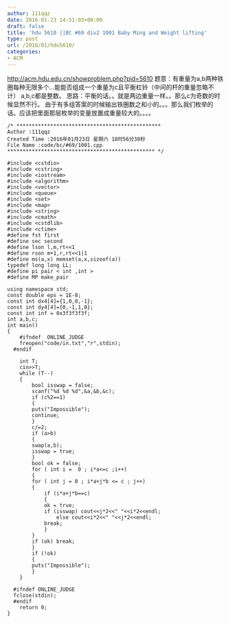 ```yaml
---
author: 111qqz
date: 2016-01-23 14:51:03+00:00
draft: false
title: 'hdu 5610 ||BC #69 div2 1001 Baby Ming and Weight lifting'
type: post
url: /2016/01/hdu5610/
categories:
- ACM
---
```


http://acm.hdu.edu.cn/showproblem.php?pid=5610
题意：有重量为a,b两种铁圈每种无限多个...能能否组成一个重量为c且平衡杠铃（中间的杆的重量忽略不计）
a,b,c都是整数。
思路：平衡的话。。就是两边重量一样。。那么c为奇数的时候显然不行。
由于有多组答案的时候输出铁圈数之和小的。。。那么我们枚举的话。应该把里面那层枚举的变量放置成重量较大的。。。。
 

    
    /* ***********************************************
    Author :111qqz
    Created Time :2016年01月23日 星期六 18时56分38秒
    File Name :code/bc/#69/1001.cpp
    ************************************************ */
    
    #include <cstdio>
    #include <cstring>
    #include <iostream>
    #include <algorithm>
    #include <vector>
    #include <queue>
    #include <set>
    #include <map>
    #include <string>
    #include <cmath>
    #include <cstdlib>
    #include <ctime>
    #define fst first
    #define sec second
    #define lson l,m,rt<<1
    #define rson m+1,r,rt<<1|1
    #define ms(a,x) memset(a,x,sizeof(a))
    typedef long long LL;
    #define pi pair < int ,int >
    #define MP make_pair
    
    using namespace std;
    const double eps = 1E-8;
    const int dx4[4]={1,0,0,-1};
    const int dy4[4]={0,-1,1,0};
    const int inf = 0x3f3f3f3f;
    int a,b,c;
    int main()
    {
    	#ifndef  ONLINE_JUDGE 
    	freopen("code/in.txt","r",stdin);
      #endif
    
    	int T;
    	cin>>T;
    	while (T--)
    	{
    	    bool isswap = false;
    	    scanf("%d %d %d",&a,&b,&c);
    	    if (c%2==1)
    	    {
    		puts("Impossible");
    		continue;
    	    }
    	    c/=2;
    	    if (a>b)
    	    {
    		swap(a,b);
    		isswap = true;
    	    }
    	    bool ok = false;
    	    for ( int i =  0 ; i*a<=c ;i++)
    	    {
    		for ( int j = 0 ; i*a+j*b <= c ; j++)
    		{
    		    if (i*a+j*b==c)
    		    {
    			ok = true;
    			if (isswap) cout<<j*2<<" "<<i*2<<endl;
    			    else cout<<i*2<<" "<<j*2<<endl;
    			break;
    		    }
    		}
    		if (ok) break;
    	    }
    	    if (!ok)
    	    {
    		puts("Impossible");
    	    }
    	}
    
      #ifndef ONLINE_JUDGE  
      fclose(stdin);
      #endif
        return 0;
    }
    



